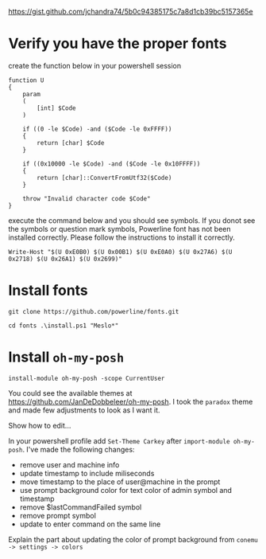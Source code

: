 https://gist.github.com/jchandra74/5b0c94385175c7a8d1cb39bc5157365e
# Verify you have the proper fonts
create the function below in your powershell session
```
function U
{
    param
    (
        [int] $Code
    )
 
    if ((0 -le $Code) -and ($Code -le 0xFFFF))
    {
        return [char] $Code
    }
 
    if ((0x10000 -le $Code) -and ($Code -le 0x10FFFF))
    {
        return [char]::ConvertFromUtf32($Code)
    }
 
    throw "Invalid character code $Code"
}

```
execute the command below and you should see symbols. If you donot see the symbols or question mark symbols, Powerline font has not been installed correctly. Please follow the instructions to install it correctly.
```
Write-Host "$(U 0xE0B0) $(U 0x00B1) $(U 0xE0A0) $(U 0x27A6) $(U 0x2718) $(U 0x26A1) $(U 0x2699)"
```
# Install fonts
`git clone https://github.com/powerline/fonts.git`

`
cd fonts
.\install.ps1 "Meslo*"
`

# Install `oh-my-posh`

`install-module oh-my-posh -scope CurrentUser`

You could see the available themes at https://github.com/JanDeDobbeleer/oh-my-posh. I took the `paradox` theme and made few adjustments to look as I want it.

Show how to edit...

In your powershell profile add `Set-Theme Carkey` after `import-module oh-my-posh`. I've made the following changes:
- remove user and machine info
- update timestamp to include miliseconds 
- move timestamp to the place of user@machine in the prompt
- use prompt background color for text color of admin symbol and timestamp
- remove $lastCommandFailed symbol 
- remove prompt symbol
- update to enter command on the same line

Explain the part about updating the color of prompt background from `conemu -> settings -> colors`

